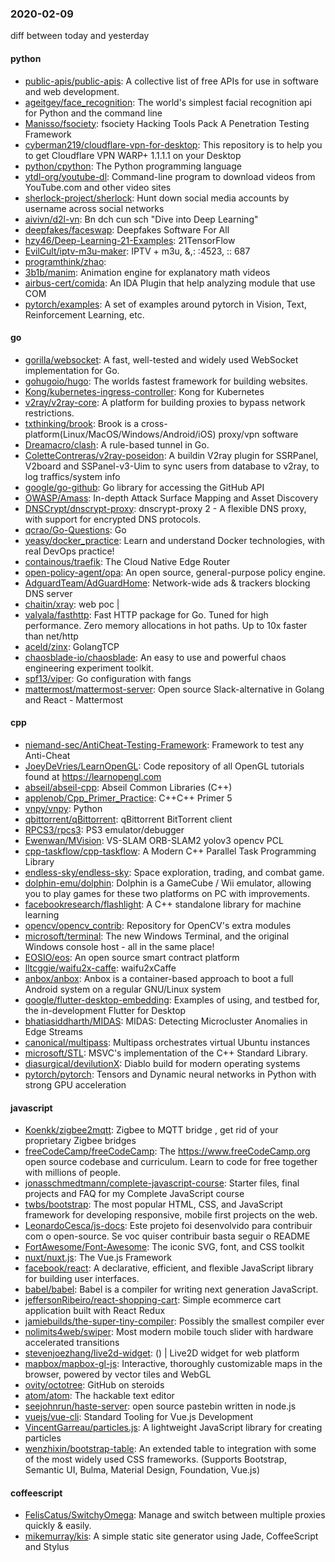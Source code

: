 ### 2020-02-09
diff between today and yesterday

#### python
* [public-apis/public-apis](https://github.com/public-apis/public-apis): A collective list of free APIs for use in software and web development.
* [ageitgey/face_recognition](https://github.com/ageitgey/face_recognition): The world's simplest facial recognition api for Python and the command line
* [Manisso/fsociety](https://github.com/Manisso/fsociety): fsociety Hacking Tools Pack  A Penetration Testing Framework
* [cyberman219/cloudflare-vpn-for-desktop](https://github.com/cyberman219/cloudflare-vpn-for-desktop): This repository is to help you to get Cloudflare VPN WARP+ 1.1.1.1 on your Desktop
* [python/cpython](https://github.com/python/cpython): The Python programming language
* [ytdl-org/youtube-dl](https://github.com/ytdl-org/youtube-dl): Command-line program to download videos from YouTube.com and other video sites
* [sherlock-project/sherlock](https://github.com/sherlock-project/sherlock):  Hunt down social media accounts by username across social networks
* [aivivn/d2l-vn](https://github.com/aivivn/d2l-vn): Bn dch cun sch "Dive into Deep Learning"
* [deepfakes/faceswap](https://github.com/deepfakes/faceswap): Deepfakes Software For All
* [hzy46/Deep-Learning-21-Examples](https://github.com/hzy46/Deep-Learning-21-Examples): 21TensorFlow
* [EvilCult/iptv-m3u-maker](https://github.com/EvilCult/iptv-m3u-maker): IPTV + m3u, &,: :4523, :: 687
* [programthink/zhao](https://github.com/programthink/zhao): 
* [3b1b/manim](https://github.com/3b1b/manim): Animation engine for explanatory math videos
* [airbus-cert/comida](https://github.com/airbus-cert/comida): An IDA Plugin that help analyzing module that use COM
* [pytorch/examples](https://github.com/pytorch/examples): A set of examples around pytorch in Vision, Text, Reinforcement Learning, etc.

#### go
* [gorilla/websocket](https://github.com/gorilla/websocket): A fast, well-tested and widely used WebSocket implementation for Go.
* [gohugoio/hugo](https://github.com/gohugoio/hugo): The worlds fastest framework for building websites.
* [Kong/kubernetes-ingress-controller](https://github.com/Kong/kubernetes-ingress-controller): Kong for Kubernetes
* [v2ray/v2ray-core](https://github.com/v2ray/v2ray-core): A platform for building proxies to bypass network restrictions.
* [txthinking/brook](https://github.com/txthinking/brook): Brook is a cross-platform(Linux/MacOS/Windows/Android/iOS) proxy/vpn software
* [Dreamacro/clash](https://github.com/Dreamacro/clash): A rule-based tunnel in Go.
* [ColetteContreras/v2ray-poseidon](https://github.com/ColetteContreras/v2ray-poseidon): A buildin V2ray plugin for SSRPanel, V2board and SSPanel-v3-Uim to sync users from database to v2ray, to log traffics/system info
* [google/go-github](https://github.com/google/go-github): Go library for accessing the GitHub API
* [OWASP/Amass](https://github.com/OWASP/Amass): In-depth Attack Surface Mapping and Asset Discovery
* [DNSCrypt/dnscrypt-proxy](https://github.com/DNSCrypt/dnscrypt-proxy): dnscrypt-proxy 2 - A flexible DNS proxy, with support for encrypted DNS protocols.
* [qcrao/Go-Questions](https://github.com/qcrao/Go-Questions):  Go 
* [yeasy/docker_practice](https://github.com/yeasy/docker_practice): Learn and understand Docker technologies, with real DevOps practice!
* [containous/traefik](https://github.com/containous/traefik): The Cloud Native Edge Router
* [open-policy-agent/opa](https://github.com/open-policy-agent/opa): An open source, general-purpose policy engine.
* [AdguardTeam/AdGuardHome](https://github.com/AdguardTeam/AdGuardHome): Network-wide ads & trackers blocking DNS server
* [chaitin/xray](https://github.com/chaitin/xray):  web  poc | 
* [valyala/fasthttp](https://github.com/valyala/fasthttp): Fast HTTP package for Go. Tuned for high performance. Zero memory allocations in hot paths. Up to 10x faster than net/http
* [aceld/zinx](https://github.com/aceld/zinx): GolangTCP
* [chaosblade-io/chaosblade](https://github.com/chaosblade-io/chaosblade): An easy to use and powerful chaos engineering experiment toolkit.
* [spf13/viper](https://github.com/spf13/viper): Go configuration with fangs
* [mattermost/mattermost-server](https://github.com/mattermost/mattermost-server): Open source Slack-alternative in Golang and React - Mattermost

#### cpp
* [niemand-sec/AntiCheat-Testing-Framework](https://github.com/niemand-sec/AntiCheat-Testing-Framework): Framework to test any Anti-Cheat
* [JoeyDeVries/LearnOpenGL](https://github.com/JoeyDeVries/LearnOpenGL): Code repository of all OpenGL tutorials found at https://learnopengl.com
* [abseil/abseil-cpp](https://github.com/abseil/abseil-cpp): Abseil Common Libraries (C++)
* [applenob/Cpp_Primer_Practice](https://github.com/applenob/Cpp_Primer_Practice): C++C++ Primer 5
* [vnpy/vnpy](https://github.com/vnpy/vnpy): Python
* [qbittorrent/qBittorrent](https://github.com/qbittorrent/qBittorrent): qBittorrent BitTorrent client
* [RPCS3/rpcs3](https://github.com/RPCS3/rpcs3): PS3 emulator/debugger
* [Ewenwan/MVision](https://github.com/Ewenwan/MVision):   VS-SLAM ORB-SLAM2  yolov3  opencv PCL  
* [cpp-taskflow/cpp-taskflow](https://github.com/cpp-taskflow/cpp-taskflow): A Modern C++ Parallel Task Programming Library
* [endless-sky/endless-sky](https://github.com/endless-sky/endless-sky): Space exploration, trading, and combat game.
* [dolphin-emu/dolphin](https://github.com/dolphin-emu/dolphin): Dolphin is a GameCube / Wii emulator, allowing you to play games for these two platforms on PC with improvements.
* [facebookresearch/flashlight](https://github.com/facebookresearch/flashlight): A C++ standalone library for machine learning
* [opencv/opencv_contrib](https://github.com/opencv/opencv_contrib): Repository for OpenCV's extra modules
* [microsoft/terminal](https://github.com/microsoft/terminal): The new Windows Terminal, and the original Windows console host - all in the same place!
* [EOSIO/eos](https://github.com/EOSIO/eos): An open source smart contract platform
* [lltcggie/waifu2x-caffe](https://github.com/lltcggie/waifu2x-caffe): waifu2xCaffe
* [anbox/anbox](https://github.com/anbox/anbox): Anbox is a container-based approach to boot a full Android system on a regular GNU/Linux system
* [google/flutter-desktop-embedding](https://github.com/google/flutter-desktop-embedding): Examples of using, and testbed for, the in-development Flutter for Desktop
* [bhatiasiddharth/MIDAS](https://github.com/bhatiasiddharth/MIDAS): MIDAS: Detecting Microcluster Anomalies in Edge Streams
* [canonical/multipass](https://github.com/canonical/multipass): Multipass orchestrates virtual Ubuntu instances
* [microsoft/STL](https://github.com/microsoft/STL): MSVC's implementation of the C++ Standard Library.
* [diasurgical/devilutionX](https://github.com/diasurgical/devilutionX): Diablo build for modern operating systems
* [pytorch/pytorch](https://github.com/pytorch/pytorch): Tensors and Dynamic neural networks in Python with strong GPU acceleration

#### javascript
* [Koenkk/zigbee2mqtt](https://github.com/Koenkk/zigbee2mqtt): Zigbee  to MQTT bridge , get rid of your proprietary Zigbee bridges 
* [freeCodeCamp/freeCodeCamp](https://github.com/freeCodeCamp/freeCodeCamp): The https://www.freeCodeCamp.org open source codebase and curriculum. Learn to code for free together with millions of people.
* [jonasschmedtmann/complete-javascript-course](https://github.com/jonasschmedtmann/complete-javascript-course): Starter files, final projects and FAQ for my Complete JavaScript course
* [twbs/bootstrap](https://github.com/twbs/bootstrap): The most popular HTML, CSS, and JavaScript framework for developing responsive, mobile first projects on the web.
* [LeonardoCesca/js-docs](https://github.com/LeonardoCesca/js-docs): Este projeto foi desenvolvido para contribuir com o open-source. Se voc quiser contribuir basta seguir o README
* [FortAwesome/Font-Awesome](https://github.com/FortAwesome/Font-Awesome): The iconic SVG, font, and CSS toolkit
* [nuxt/nuxt.js](https://github.com/nuxt/nuxt.js): The Vue.js Framework
* [facebook/react](https://github.com/facebook/react): A declarative, efficient, and flexible JavaScript library for building user interfaces.
* [babel/babel](https://github.com/babel/babel):  Babel is a compiler for writing next generation JavaScript.
* [jeffersonRibeiro/react-shopping-cart](https://github.com/jeffersonRibeiro/react-shopping-cart):  Simple ecommerce cart application built with React Redux
* [jamiebuilds/the-super-tiny-compiler](https://github.com/jamiebuilds/the-super-tiny-compiler):  Possibly the smallest compiler ever
* [nolimits4web/swiper](https://github.com/nolimits4web/swiper): Most modern mobile touch slider with hardware accelerated transitions
* [stevenjoezhang/live2d-widget](https://github.com/stevenjoezhang/live2d-widget):  () | Live2D widget for web platform
* [mapbox/mapbox-gl-js](https://github.com/mapbox/mapbox-gl-js): Interactive, thoroughly customizable maps in the browser, powered by vector tiles and WebGL
* [ovity/octotree](https://github.com/ovity/octotree): GitHub on steroids
* [atom/atom](https://github.com/atom/atom): The hackable text editor
* [seejohnrun/haste-server](https://github.com/seejohnrun/haste-server): open source pastebin written in node.js
* [vuejs/vue-cli](https://github.com/vuejs/vue-cli):  Standard Tooling for Vue.js Development
* [VincentGarreau/particles.js](https://github.com/VincentGarreau/particles.js): A lightweight JavaScript library for creating particles
* [wenzhixin/bootstrap-table](https://github.com/wenzhixin/bootstrap-table): An extended table to integration with some of the most widely used CSS frameworks. (Supports Bootstrap, Semantic UI, Bulma, Material Design, Foundation, Vue.js)

#### coffeescript
* [FelisCatus/SwitchyOmega](https://github.com/FelisCatus/SwitchyOmega): Manage and switch between multiple proxies quickly & easily.
* [mikemurray/kis](https://github.com/mikemurray/kis): A simple static site generator using Jade, CoffeeScript and Stylus
